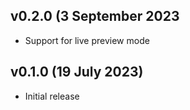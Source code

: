 ## v0.2.0 (3 September 2023
- Support for live preview mode

## v0.1.0 (19 July 2023)
- Initial release
